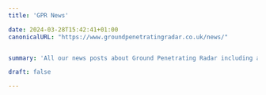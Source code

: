 ```yaml
---
title: 'GPR News'

date: 2024-03-28T15:42:41+01:00
canonicalURL: "https://www.groundpenetratingradar.co.uk/news/"


summary: 'All our news posts about Ground Penetrating Radar including announcements, our GPR surveys, equipment and data processing and interpretation.'

draft: false

---
```

